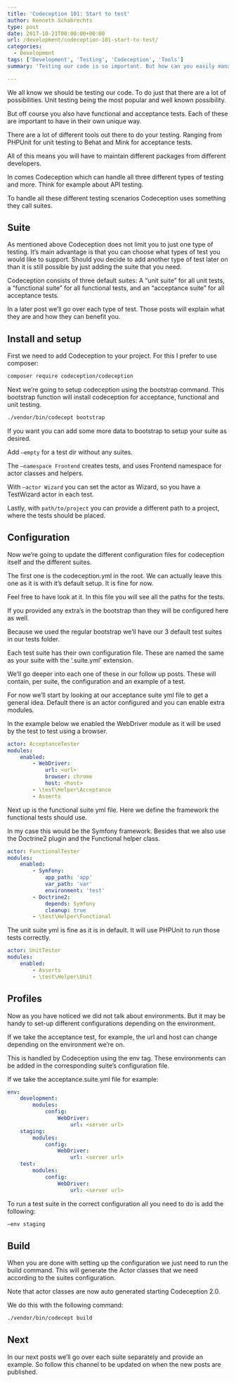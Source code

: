 ```yaml
---
title: 'Codeception 101: Start to test'
author: Kenneth Schabrechts
type: post
date: 2017-10-21T00:00:00+00:00
url: /development/codeception-101-start-to-test/
categories:
  - Development
tags: ['Development', 'Testing', 'Codeception', 'Tools']
summary: 'Testing our code is so important. But how can you easily manage all those different tests? Introducing Codeception. In this post I will show you how to setup this tool so you can easily test your code.'

---
```

We all know we should be testing our code. To do just that there are a lot of possibilities. Unit testing being the most popular and well known possibility.

But off course you also have functional and acceptance tests. Each of these are important to have in their own unique way.

There are a lot of different tools out there to do your testing. Ranging from PHPUnit for unit testing to Behat and Mink for acceptance tests.

All of this means you will have to maintain different packages from different developers.

In comes Codeception which can handle all three different types of testing and more. Think for example about API testing.

To handle all these different testing scenarios Codeception uses something they call suites.

## Suite

As mentioned above Codeception does not limit you to just one type of testing. It’s main advantage is that you can choose what types of test you would like to support. Should you decide to add another type of test later on than it is still possible by just adding the suite that you need.

Codeception consists of three default suites: A “unit suite” for all unit tests, a “functional suite” for all functional tests, and an “acceptance suite” for all acceptance tests.

In a later post we’ll go over each type of test. Those posts will explain what they are and how they can benefit you.

## Install and setup

First we need to add Codeception to your project. For this I prefer to use composer:

``` bash
composer require codeception/codeception
```

Next we’re going to setup codeception using the bootstrap command. This bootstrap function will install codeception for acceptance, functional and unit testing.

``` bash
./vendor/bin/codecept bootstrap
```

If you want you can add some more data to bootstrap to setup your suite as desired.

Add `—empty` for a test dir without any suites.

The `—namespace Frontend` creates tests, and uses Frontend namespace for actor classes and helpers.

With `—actor Wizard` you can set the actor as Wizard, so you have a TestWizard actor in each test.

Lastly, with `path/to/project` you can provide a different path to a project, where the tests should be placed.

## Configuration

Now we’re going to update the different configuration files for codeception itself and the different suites.

The first one is the codeception.yml in the root. We can actually leave this one as it is with it’s default setup. It is fine for now.

Feel free to have look at it. In this file you will see all the paths for the tests.

If you provided any extra’s in the bootstrap than they will be configured here as well.

Because we used the regular bootstrap we’ll have our 3 default test suites in our tests folder.

Each test suite has their own configuration file. These are named the same as your suite with the ‘.suite.yml’ extension.

We’ll go deeper into each one of these in our follow up posts. These will contain, per suite, the configuration and an example of a test.

For now we’ll start by looking at our acceptance suite yml file to get a general idea. Default there is an actor configured and you can enable extra modules.

In the example below we enabled the WebDriver module as it will be used by the test to test using a browser.

``` YAML
actor: AcceptanceTester
modules:
    enabled:
        - WebDriver:
            url: <url>
            browser: chrome
            host: <host>
        - \test\Helper\Acceptance
        - Asserts
```

Next up is the functional suite yml file. Here we define the framework the functional tests should use.

In my case this would be the Symfony framework. Besides that we also use the Doctrine2 plugin and the Functional helper class.

``` YAML
actor: FunctionalTester
modules:
    enabled:
        - Symfony:
            app_path: 'app'
            var_path: 'var'
            environment: 'test'
        - Doctrine2:
            depends: Symfony
            cleanup: true
        - \test\Helper\Functional
```

The unit suite yml is fine as it is in default. It will use PHPUnit to run those tests correctly.

``` YAML
actor: UnitTester
modules:
    enabled:
        - Asserts
        - \test\Helper\Unit
```

## Profiles

Now as you have noticed we did not talk about environments. But it may be handy to set-up different configurations depending on the environment.

If we take the acceptance test, for example, the url and host can change depending on the environment we’re on.

This is handled by Codeception using the env tag. These environments can be added in the corresponding suite’s configuration file.

If we take the acceptance.suite.yml file for example:

``` YAML
env:
    development:
        modules:
            config:
                WebDriver:
                    url: <server url>
    staging:
        modules:
            config:
                WebDriver:
                    url: <server url>
    test:
        modules:
            config:
                WebDriver:
                    url: <server url>
```

To run a test suite in the correct configuration all you need to do is add the following:

``` bash
—env staging
```

## Build

When you are done with setting up the configuration we just need to run the build command. This will generate the Actor classes that we need according to the suites configuration.

Note that actor classes are now auto generated starting Codeception 2.0.

We do this with the following command:

``` bash
./vendor/bin/codecept build
```

## Next

In our next posts we’ll go over each suite separately and provide an example. So follow this channel to be updated on when the new posts are published.